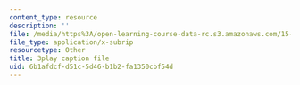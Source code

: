```yaml
---
content_type: resource
description: ''
file: /media/https%3A/open-learning-course-data-rc.s3.amazonaws.com/15-071-the-analytics-edge-spring-2017/6b1afdcfd51c5d46b1b2fa1350cbf54d_VKFwl-T7Hs0.vtt
file_type: application/x-subrip
resourcetype: Other
title: 3play caption file
uid: 6b1afdcf-d51c-5d46-b1b2-fa1350cbf54d
---
```

